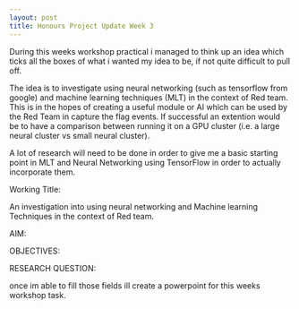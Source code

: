 ```yaml
---
layout: post
title: Honours Project Update Week 3
---
```


During this weeks workshop practical i managed to think up an idea which ticks all the boxes of what i wanted my idea to be, if not quite difficult to pull off.

The idea is to investigate using neural networking (such as tensorflow from google) and machine learning techniques (MLT) in the context of Red team. 
This is in the hopes of creating  a useful module or AI which can be used by the Red Team in capture the flag events. If successful an extention would be to have a comparison between running it on a GPU cluster (i.e. a large neural cluster vs small neural cluster).

A lot of research will need to be done in order to give me a basic starting point in MLT and Neural Networking using TensorFlow in order to actually incorporate them.

Working Title:

An investigation into using neural networking and Machine learning Techniques in the context of Red team.

AIM:

OBJECTIVES:

RESEARCH QUESTION:  

once im able to fill those fields ill create a powerpoint for this weeks workshop task.
